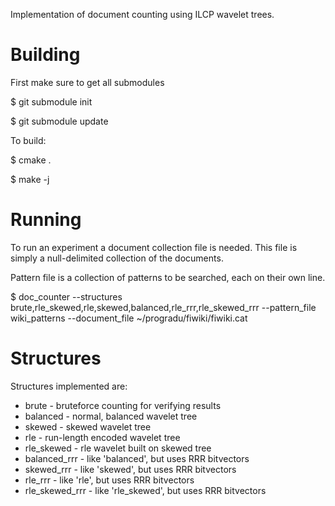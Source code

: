 Implementation of document counting using ILCP wavelet trees.

Building
===============
First make sure to get all submodules

$ git submodule init

$ git submodule update

To build:

$ cmake .

$ make -j


Running
====================
To run an experiment a document collection file is needed. 
This file is simply a null-delimited collection of the documents.

Pattern file is a collection of patterns to be searched, each on their own line.

$ doc_counter --structures brute,rle_skewed,rle,skewed,balanced,rle_rrr,rle_skewed_rrr 
    --pattern_file wiki_patterns --document_file ~/progradu/fiwiki/fiwiki.cat


Structures
=========================
Structures implemented are:
  * brute - bruteforce counting for verifying results
  * balanced - normal, balanced wavelet tree
  * skewed - skewed wavelet tree
  * rle - run-length encoded wavelet tree
  * rle_skewed - rle wavelet built on skewed tree
  * balanced_rrr - like 'balanced', but uses RRR bitvectors
  * skewed_rrr - like 'skewed', but uses RRR bitvectors
  * rle_rrr - like 'rle', but uses RRR bitvectors
  * rle_skewed_rrr - like 'rle_skewed', but uses RRR bitvectors
